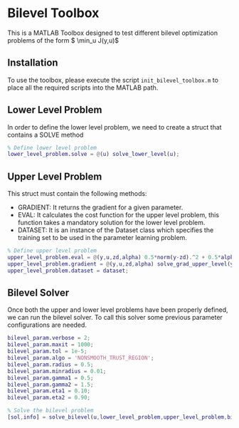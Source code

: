 # Bilevel Toolbox
This is a MATLAB Toolbox designed to test different bilevel optimization problems of the form $ \min_u J(y,u)$

## Installation
To use the toolbox, please execute the script `init_bilevel_toolbox.m` to place all the required scripts into the MATLAB path.

## Lower Level Problem
In order to define the lower level problem, we need to create a struct that contains a SOLVE method
```matlab
% Define lower level problem
lower_level_problem.solve = @(u) solve_lower_level(u);
```

## Upper Level Problem
This struct must contain the following methods:
* GRADIENT: It returns the gradient for a given parameter.
* EVAL: It calculates the cost function for the upper level problem, this function takes a mandatory solution for the lower level problem.
* DATASET: It is an instance of the Dataset class which specifies the training set to be used in the parameter learning problem.

```matlab
% Define upper level problem
upper_level_problem.eval = @(y,u,zd,alpha) 0.5*norm(y-zd).^2 + 0.5*alpha*norm(u).^2;
upper_level_problem.gradient = @(y,u,zd,alpha) solve_grad_upper_level(y,u,zd,alpha);
upper_level_problem.dataset = dataset;
```

## Bilevel Solver
Once both the upper and lower level problems have been properly defined, we can run the bilevel solver. To call this solver some previous parameter configurations are needed.

```matlab
bilevel_param.verbose = 2;
bilevel_param.maxit = 1000;
bilevel_param.tol = 1e-5;
bilevel_param.algo = 'NONSMOOTH_TRUST_REGION';
bilevel_param.radius = 0.5;
bilevel_param.minradius = 0.01;
bilevel_param.gamma1 = 0.5;
bilevel_param.gamma2 = 1.5;
bilevel_param.eta1 = 0.10;
bilevel_param.eta2 = 0.90;

% Solve the bilevel problem
[sol,info] = solve_bilevel(u,lower_level_problem,upper_level_problem,bilevel_param);
```
